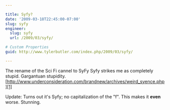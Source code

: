 ```yaml
---

title: Syfy?
date: '2009-03-18T22:45:00-07:00'
slug: syfy
engineer:
  slug: syfy
  url: /2009/03/syfy/

# Custom Properties
guid: http://www.tylerbutler.com/index.php/2009/03/syfy/

---
```


The rename of the Sci Fi cannel to SyFy Syfy strikes me as completely stupid.
Gargantuan stupidity.
[http://www.underconsideration.com/brandnew/archives/weird_syence.php][1]

Update: Turns out it's Syfy; no capitalization of the "f". This makes it
**even** worse. Stunning.

   [1]: http://www.underconsideration.com/brandnew/archives/weird_syence.php (http://www.underconsideration.com/brandnew/archives/weird_syence.php)

